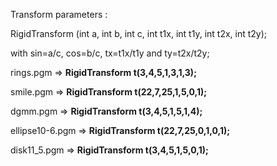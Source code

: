 Transform parameters : 

RigidTransform (int a, int b, int c, int t1x, int t1y, int t2x, int t2y);

with sin=a/c, cos=b/c, tx=t1x/t1y and ty=t2x/t2y;

rings.pgm => **RigidTransform t(3,4,5,1,3,1,3);**

smile.pgm => **RigidTransform t(22,7,25,1,5,0,1);**

dgmm.pgm => **RigidTransform t(3,4,5,1,5,1,4);**

ellipse10-6.pgm => **RigidTransform t(22,7,25,0,1,0,1);**

disk11_5.pgm => **RigidTransform t(3,4,5,1,5,0,1);**
